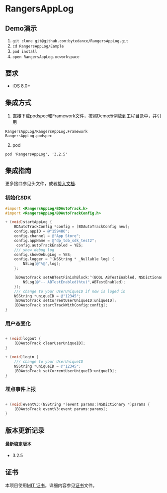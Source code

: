 # RangersAppLog

## Demo演示

1. `git clone git@github.com:bytedance/RangersAppLog.git`
2. `cd RangersAppLog/Eample`
3. `pod install`
4. `open RangersAppLog.xcworkspace`


## 要求

* iOS 8.0+

## 集成方式

1. 直接下载podspec和Framework文件，按照Demo示例放到工程目录中，并引用

```
RangersAppLog/RangersAppLog.Framework
RangersAppLog.podspec
```

2. pod

```Rbuy
pod 'RangersAppLog', '3.2.5'

```

## 集成指南

更多接口参见头文件，或者[接入文档](https://bytedance.feishu.cn/space/doc/doccnM5AI18azkKxasnNrP).

### 初始化SDK

```Objective-C
#import <RangersAppLog/BDAutoTrack.h>
#import <RangersAppLog/BDAutoTrackConfig.h>

+ (void)startAppLog {
    BDAutoTrackConfig *config = [BDAutoTrackConfig new];
    config.appID = @"159486";
    config.channel = @"App Store";
    config.appName = @"dp_tob_sdk_test2";
	 config.autoTrackEnabled = YES;
    /// show debug log
    config.showDebugLog = YES;
    config.logger = ^(NSString * _Nullable log) {
        NSLog(@"%@",log);
    };

    [BDAutoTrack setABTestFinishBlock:^(BOOL ABTestEnabled, NSDictionary * allConfigs) {
        NSLog(@"-- ABTestEnabled(%tu)",ABTestEnabled);
    }];
    /// change to your UserUniqueID if now is loged in
    NSString *uniqueID = @"12345";
    [BDAutoTrack setCurrentUserUniqueID:uniqueID];
    [BDAutoTrack startTrackWithConfig:config];
}

```

### 用户态变化

```Objective-C

+ (void)logout {
    [BDAutoTrack clearUserUniqueID];
}

+ (void)login {
    /// change to your UserUniqueID
    NSString *uniqueID = @"12345";
    [BDAutoTrack setCurrentUserUniqueID:uniqueID];
}

```

### 埋点事件上报

```Objective-C

+ (void)eventV3:(NSString *)event params:(NSDictionary *)params {
    [BDAutoTrack eventV3:event params:params];
}

```

## 版本更新记录

#### 最新稳定版本

- 3.2.5 


## 证书

本项目使用[MIT 证书](LICENSE)。详细内容参见[证书](LICENSE)文件。